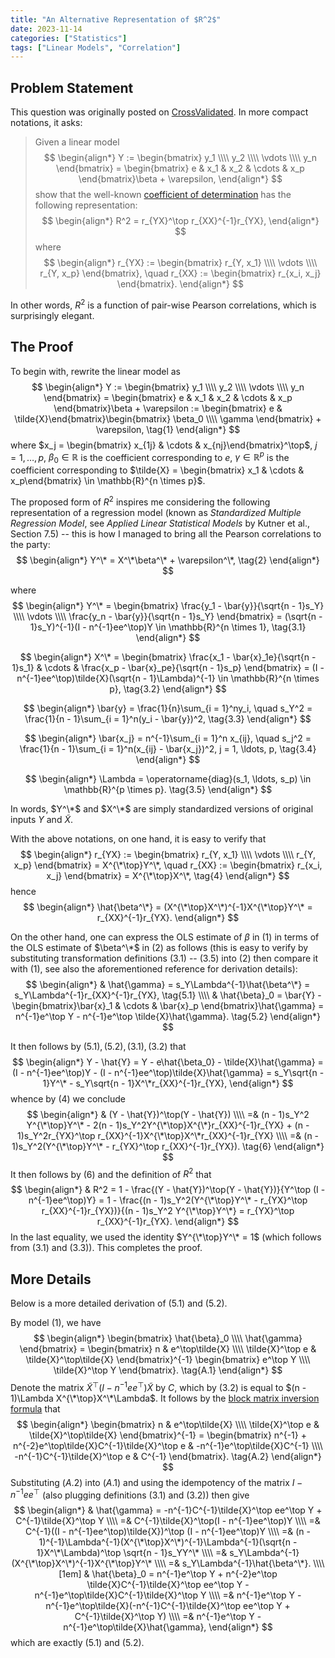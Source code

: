 ```yaml
---
title: "An Alternative Representation of $R^2$"
date: 2023-11-14
categories: ["Statistics"]
tags: ["Linear Models", "Correlation"]
---
```

## Problem Statement
This question was originally posted on [CrossValidated](https://stats.stackexchange.com/questions/631291/are-these-two-definitions-of-the-coefficient-of-determination-r2-equal).  In more compact notations, it asks:

> Given a linear model 
$$
\begin{align*}
Y := \begin{bmatrix} y_1 \\\\ y_2 \\\\ \vdots \\\\ y_n \end{bmatrix} 
= \begin{bmatrix} e & x_1 & x_2 & \cdots & x_p \end{bmatrix}\beta + \varepsilon, 
\end{align*} 
$$
show that the well-known [coefficient of determination](https://en.wikipedia.org/wiki/Coefficient_of_determination) has the following representation:
$$
\begin{align*}
R^2 = r_{YX}^\top r_{XX}^{-1}r_{YX},
\end{align*} 
$$
where 
$$
\begin{align*}
r_{YX} := \begin{bmatrix} r_{Y, x_1} \\\\ \vdots \\\\ r_{Y, x_p} \end{bmatrix}, \quad 
r_{XX} := \begin{bmatrix} r_{x_i, x_j} \end{bmatrix}.
\end{align*}
$$

In other words, $R^2$ is a function of pair-wise Pearson correlations, which is surprisingly elegant. 

## The Proof
To begin with, rewrite the linear model as
$$
\begin{align*}
Y := \begin{bmatrix} y_1 \\\\ y_2 \\\\ \vdots \\\\ y_n \end{bmatrix} 
= \begin{bmatrix} e & x_1 & x_2 & \cdots & x_p \end{bmatrix}\beta + \varepsilon := \begin{bmatrix} e & \tilde{X}\end{bmatrix}\begin{bmatrix} \beta_0 \\\\ \gamma \end{bmatrix} + \varepsilon, \tag{1}
\end{align*} 
$$
where $x_j = \begin{bmatrix} x_{1j} & \cdots & x_{nj}\end{bmatrix}^\top$, $j = 1, \ldots, p$, $\beta_0 \in \mathbb{R}$ is the coefficient corresponding to $e$, $\gamma \in \mathbb{R}^p$  is the coefficient corresponding to $\tilde{X} = \begin{bmatrix} x_1 & \cdots & x_p\end{bmatrix} \in \mathbb{R}^{n \times p}$. 

The proposed form of $R^2$ inspires me considering the following representation of a regression model (known as *Standardized Multiple Regression Model*, see *Applied Linear Statistical Models* by Kutner et al., Section 7.5) -- this is how I managed to bring all the Pearson correlations to the party: 
$$
\begin{align*}
Y^\* = X^\*\beta^\* + \varepsilon^\*, \tag{2}
\end{align*} 
$$

where 
$$
\begin{align*}
Y^\* = \begin{bmatrix} \frac{y_1 - \bar{y}}{\sqrt{n - 1}s_Y} \\\\ \vdots \\\\ \frac{y_n - \bar{y}}{\sqrt{n - 1}s_Y} \end{bmatrix} = (\sqrt{n - 1}s_Y)^{-1}(I - n^{-1}ee^\top)Y \in \mathbb{R}^{n \times 1}, \tag{3.1} 
\end{align*}
$$

$$
\begin{align*}
X^\* = \begin{bmatrix} \frac{x_1 - \bar{x}_1e}{\sqrt{n - 1}s_1} & \cdots & \frac{x_p - \bar{x}_pe}{\sqrt{n - 1}s_p} \end{bmatrix} = (I - n^{-1}ee^\top)\tilde{X}(\sqrt{n - 1}\Lambda)^{-1} \in \mathbb{R}^{n \times p}, \tag{3.2} 
\end{align*}
$$

$$
\begin{align*}
\bar{y} = \frac{1}{n}\sum_{i = 1}^ny_i, \quad s_Y^2 = \frac{1}{n - 1}\sum_{i = 1}^n(y_i - \bar{y})^2, \tag{3.3}
\end{align*}
$$

$$
\begin{align*}
\bar{x_j} = n^{-1}\sum_{i = 1}^n x_{ij}, \quad s_j^2 = \frac{1}{n - 1}\sum_{i = 1}^n(x_{ij} - \bar{x_j})^2, j = 1, \ldots, p, \tag{3.4} 
\end{align*}
$$

$$
\begin{align*} 
\Lambda = \operatorname{diag}(s_1, \ldots, s_p) \in \mathbb{R}^{p \times p}. \tag{3.5}
\end{align*}
$$

In words, $Y^\*$ and $X^\*$ are simply standardized versions of original inputs $Y$ and $\tilde{X}$. 

With the above notations, on one hand, it is easy to verify that 
$$
\begin{align*}
r_{YX} := \begin{bmatrix} r_{Y, x_1} \\\\ \vdots \\\\ r_{Y, x_p} \end{bmatrix} = X^{\*\top}Y^\*, \quad
r_{XX} := \begin{bmatrix} r_{x_i, x_j} \end{bmatrix} = X^{\*\top}X^\*, \tag{4}
\end{align*}
$$
hence 
$$
\begin{align*}
\hat{\beta^\*} = (X^{\*\top}X^\*)^{-1}X^{\*\top}Y^\* = r_{XX}^{-1}r_{YX}. 
\end{align*}
$$

On the other hand, one can express the OLS estimate of $\beta$ in $(1)$ in terms of the OLS estimate of $\beta^\*$ in $(2)$ as follows (this is easy to verify by substituting transformation definitions $(3.1)$ -- $(3.5)$ into $(2)$ then compare it with $(1)$, see also the aforementioned reference for derivation details):
$$
\begin{align*}
& \hat{\gamma} = s_Y\Lambda^{-1}\hat{\beta^\*} = s_Y\Lambda^{-1}r_{XX}^{-1}r_{YX}, \tag{5.1} \\\\
& \hat{\beta}_0 = \bar{Y} - \begin{bmatrix}\bar{x}_1 & \cdots & \bar{x}_p \end{bmatrix}\hat{\gamma} = n^{-1}e^\top Y - n^{-1}e^\top \tilde{X}\hat{\gamma}. \tag{5.2}
\end{align*}
$$

It then follows by $(5.1), (5.2), (3.1), (3.2)$ that 
$$
\begin{align*}
  Y - \hat{Y} = Y - e\hat{\beta_0} - \tilde{X}\hat{\gamma} 
= (I - n^{-1}ee^\top)Y - (I - n^{-1}ee^\top)\tilde{X}\hat{\gamma} 
= s_Y\sqrt{n - 1}Y^\* - s_Y\sqrt{n - 1}X^\*r_{XX}^{-1}r_{YX}, 
\end{align*}
$$
whence by $(4)$ we conclude
$$
\begin{align*}
& (Y - \hat{Y})^\top(Y - \hat{Y}) \\\\
=& (n - 1)s_Y^2 Y^{\*\top}Y^\* - 2(n - 1)s_Y^2Y^{\*\top}X^{\*}r_{XX}^{-1}r_{YX} + (n - 1)s_Y^2r_{YX}^\top r_{XX}^{-1}X^{\*\top}X^\*r_{XX}^{-1}r_{YX} \\\\
=& (n - 1)s_Y^2(Y^{\*\top}Y^\* - r_{YX}^\top r_{XX}^{-1}r_{YX}). \tag{6}
\end{align*}
$$
It then follows by $(6)$ and the definition of $R^2$ that 
$$
\begin{align*}
 & R^2 = 1 - \frac{(Y - \hat{Y})^\top(Y - \hat{Y})}{Y^\top (I - n^{-1}ee^\top)Y} 
= 1 - \frac{(n - 1)s_Y^2(Y^{\*\top}Y^\* - r_{YX}^\top r_{XX}^{-1}r_{YX})}{(n - 1)s_Y^2 Y^{\*\top}Y^\*} 
= r_{YX}^\top r_{XX}^{-1}r_{YX}.
\end{align*}
$$
In the last equality, we used the identity $Y^{\*\top}Y^\* = 1$ (which follows from $(3.1)$ and $(3.3)$). This completes the proof.

## More Details

Below is a more detailed derivation of $(5.1)$ and $(5.2)$. 

By model $(1)$, we have 
$$
\begin{align*}
\begin{bmatrix}
\hat{\beta}_0 \\\\
\hat{\gamma}
\end{bmatrix} = 
\begin{bmatrix}
n & e^\top\tilde{X} \\\\
\tilde{X}^\top e & \tilde{X}^\top\tilde{X}
\end{bmatrix}^{-1}
\begin{bmatrix}
e^\top Y \\\\
\tilde{X}^\top Y
\end{bmatrix}. \tag{A.1}
\end{align*}
$$
Denote the matrix $\tilde{X}^\top(I - n^{-1}ee^\top)\tilde{X}$ by $C$, which by $(3.2)$ is equal to $(n - 1)\Lambda X^{\*\top}X^\*\Lambda$. It follows by the [block matrix inversion formula](https://en.wikipedia.org/wiki/Block_matrix#Block_matrix_inversion) that 
$$
\begin{align*}
\begin{bmatrix}
n & e^\top\tilde{X} \\\\
\tilde{X}^\top e & \tilde{X}^\top\tilde{X}
\end{bmatrix}^{-1}
= \begin{bmatrix}
n^{-1} + n^{-2}e^\top\tilde{X}C^{-1}\tilde{X}^\top e & -n^{-1}e^\top\tilde{X}C^{-1} \\\\
-n^{-1}C^{-1}\tilde{X}^\top e & C^{-1} 
\end{bmatrix}. \tag{A.2}
\end{align*}
$$
Substituting $(A.2)$ into $(A.1)$ and using the idempotency of the matrix $I - n^{-1}ee^\top$ (also plugging definitions $(3.1)$ and $(3.2)$) then give
$$
\begin{align*}
& \hat{\gamma} = -n^{-1}C^{-1}\tilde{X}^\top ee^\top Y + C^{-1}\tilde{X}^\top Y \\\\
=& C^{-1}\tilde{X}^\top(I - n^{-1}ee^\top)Y \\\\
=& C^{-1}((I - n^{-1}ee^\top)\tilde{X})^\top (I - n^{-1}ee^\top)Y \\\\
=& (n - 1)^{-1}\Lambda^{-1}(X^{\*\top}X^\*)^{-1}\Lambda^{-1}(\sqrt{n - 1}X^\*\Lambda)^\top \sqrt{n - 1}s_YY^\* \\\\
=& s_Y\Lambda^{-1}(X^{\*\top}X^\*)^{-1}X^{\*\top}Y^\* \\\\
=& s_Y\Lambda^{-1}\hat{\beta^\*}. \\\\[1em]
& \hat{\beta}_0 = n^{-1}e^\top Y + n^{-2}e^\top \tilde{X}C^{-1}\tilde{X}^\top ee^\top Y - n^{-1}e^\top\tilde{X}C^{-1}\tilde{X}^\top Y \\\\
=& n^{-1}e^\top Y - n^{-1}e^\top\tilde{X}(-n^{-1}C^{-1}\tilde{X}^\top ee^\top Y + C^{-1}\tilde{X}^\top Y) \\\\
=& n^{-1}e^\top Y - n^{-1}e^\top\tilde{X}\hat{\gamma},
\end{align*}
$$
which are exactly $(5.1)$ and $(5.2)$. 
